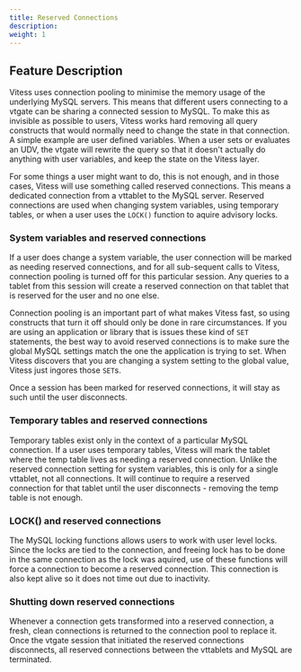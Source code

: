 ```yaml
---
title: Reserved Connections
description:
weight: 1
---
```


## Feature Description
Vitess uses connection pooling to minimise the memory usage of the underlying MySQL servers. 
This means that different users connecting to a vtgate can be sharing a connected session to MySQL.
To make this as invisible as possible to users, Vitess works hard removing all query constructs that would normally need to change the state in that connection.
A simple example are user defined variables. When a user sets or evaluates an UDV, the vtgate will rewrite the query so that it doesn't actually do anything with user variables, and keep the state on the Vitess layer.

For some things a user might want to do, this is not enough, and in those cases, Vitess will use something called reserved connections.
This means a dedicated connection from a vttablet to the MySQL server.
Reserved connections are used when changing system variables, using temporary tables, or when a user uses the `LOCK()` function to aquire advisory locks.

### System variables and reserved connections
If a user does change a system variable, the user connection will be marked as needing reserved connections, and for all sub-sequent calls to Vitess, connection pooling is turned off for this particular session.
Any queries to a tablet from this session will create a reserved connection on that tablet that is reserved for the user and no one else.

Connection pooling is an important part of what makes Vitess fast, so using constructs that turn it off should only be done in rare circumstances.
If you are using an application or library that is issues these kind of `SET` statements, the best way to avoid reserved connections is to make sure the global MySQL settings match the one the application is trying to set. When Vitess discovers that you are changing a system setting to the global value, Vitess just ingores those `SET`s.

Once a session has been marked for reserved connections, it will stay as such until the user disconnects.


### Temporary tables and reserved connections
Temporary tables exist only in the context of a particular MySQL connection.
If a user uses temporary tables, Vitess will mark the tablet where the temp table lives as needing a reserved connection. Unlike the reserved connection setting for system variables, this is only for a single vttablet, not all connections.
It will continue to require a reserved connection for that tablet until the user disconnects - removing the temp table is not enough.

### LOCK() and reserved connections
The MySQL locking functions allows users to work with user level locks. Since the locks are tied to the connection, and freeing lock has to be done in the same connection as the lock was aquired, use of these functions will force a connection to become a reserved connection. This connection is also kept alive so it does not time out due to inactivity.


### Shutting down reserved connections
Whenever a connection gets transformed into a reserved connection, a fresh, clean connections is returned to the connection pool to replace it.
Once the vtgate session that initiated the reserved connections disconnects, all reserved connections between the vttablets and MySQL are terminated.